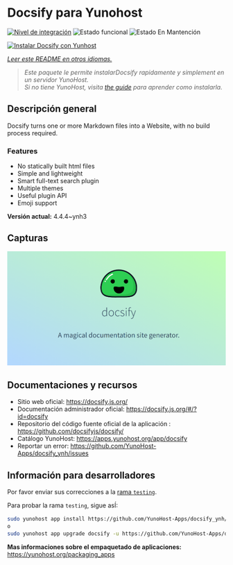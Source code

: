 <!--
Este archivo README esta generado automaticamente<https://github.com/YunoHost/apps/tree/master/tools/readme_generator>
No se debe editar a mano.
-->

# Docsify para Yunohost

[![Nivel de integración](https://dash.yunohost.org/integration/docsify.svg)](https://ci-apps.yunohost.org/ci/apps/docsify/) ![Estado funcional](https://ci-apps.yunohost.org/ci/badges/docsify.status.svg) ![Estado En Mantención](https://ci-apps.yunohost.org/ci/badges/docsify.maintain.svg)

[![Instalar Docsify con Yunhost](https://install-app.yunohost.org/install-with-yunohost.svg)](https://install-app.yunohost.org/?app=docsify)

*[Leer este README en otros idiomas.](./ALL_README.md)*

> *Este paquete le permite instalarDocsify rapidamente y simplement en un servidor YunoHost.*  
> *Si no tiene YunoHost, visita [the guide](https://yunohost.org/install) para aprender como instalarla.*

## Descripción general

Docsify turns one or more Markdown files into a Website, with no build process required.

### Features

- No statically built html files
- Simple and lightweight
- Smart full-text search plugin
- Multiple themes
- Useful plugin API
- Emoji support


**Versión actual:** 4.4.4~ynh3

## Capturas

![Captura de Docsify](./doc/screenshots/screenshot.png)

## Documentaciones y recursos

- Sitio web oficial: <https://docsify.js.org/>
- Documentación administrador oficial: <https://docsify.js.org/#/?id=docsify>
- Repositorio del código fuente oficial de la aplicación : <https://github.com/docsifyjs/docsify/>
- Catálogo YunoHost: <https://apps.yunohost.org/app/docsify>
- Reportar un error: <https://github.com/YunoHost-Apps/docsify_ynh/issues>

## Información para desarrolladores

Por favor enviar sus correcciones a la [rama `testing`](https://github.com/YunoHost-Apps/docsify_ynh/tree/testing).

Para probar la rama `testing`, sigue asÍ:

```bash
sudo yunohost app install https://github.com/YunoHost-Apps/docsify_ynh/tree/testing --debug
o
sudo yunohost app upgrade docsify -u https://github.com/YunoHost-Apps/docsify_ynh/tree/testing --debug
```

**Mas informaciones sobre el empaquetado de aplicaciones:** <https://yunohost.org/packaging_apps>
